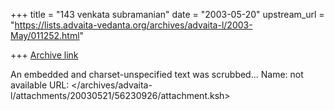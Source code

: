 +++
title = "143 venkata  subramanian"
date = "2003-05-20"
upstream_url = "https://lists.advaita-vedanta.org/archives/advaita-l/2003-May/011252.html"

+++
[Archive link](https://lists.advaita-vedanta.org/archives/advaita-l/2003-May/011252.html)

An embedded and charset-unspecified text was scrubbed...
Name: not available
URL: </archives/advaita-l/attachments/20030521/56230926/attachment.ksh>
